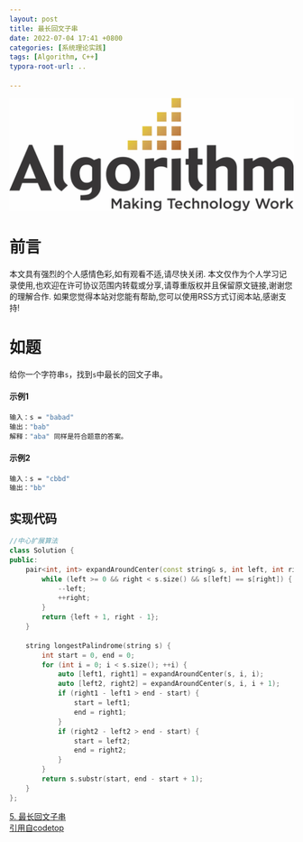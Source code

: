 ```yaml
---
layout: post
title: 最长回文子串
date: 2022-07-04 17:41 +0800
categories: [系统理论实践]
tags: [Algorithm, C++]
typora-root-url: ..

---
```


![](/assets/images/20220701ReverseList/algorithm.webp)

# 前言

本文具有强烈的个人感情色彩,如有观看不适,请尽快关闭. 本文仅作为个人学习记录使用,也欢迎在许可协议范围内转载或分享,请尊重版权并且保留原文链接,谢谢您的理解合作. 如果您觉得本站对您能有帮助,您可以使用RSS方式订阅本站,感谢支持!

# 如题

给你一个字符串`s`，找到`s`中最长的回文子串。

#### 示例1

``` sh 
输入：s = "babad"
输出："bab"
解释："aba" 同样是符合题意的答案。
```

#### 示例2

``` sh 
输入：s = "cbbd"
输出："bb"
```

## 实现代码

``` c++
//中心扩展算法
class Solution {
public:
    pair<int, int> expandAroundCenter(const string& s, int left, int right) {
        while (left >= 0 && right < s.size() && s[left] == s[right]) {
            --left;
            ++right;
        }
        return {left + 1, right - 1};
    }

    string longestPalindrome(string s) {
        int start = 0, end = 0;
        for (int i = 0; i < s.size(); ++i) {
            auto [left1, right1] = expandAroundCenter(s, i, i);
            auto [left2, right2] = expandAroundCenter(s, i, i + 1);
            if (right1 - left1 > end - start) {
                start = left1;
                end = right1;
            }
            if (right2 - left2 > end - start) {
                start = left2;
                end = right2;
            }
        }
        return s.substr(start, end - start + 1);
    }
};
```


[5. 最长回文子串](https://leetcode.cn/problems/longest-palindromic-substring/)  
[引用自codetop](https://codetop.cc/home)

